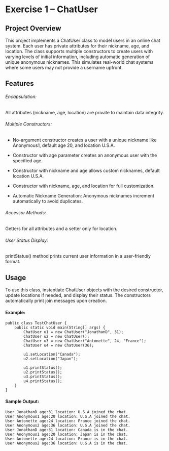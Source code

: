 # Exercise 1 – ChatUser 
## Project Overview

This project implements a ChatUser class to model users in an online chat system. Each user has private attributes for their nickname, age, and location. The class supports multiple constructors to create users with varying levels of initial information, including automatic generation of unique anonymous nicknames. This simulates real-world chat systems where some users may not provide a username upfront.

## Features

###### Encapsulation:
All attributes (nickname, age, location) are private to maintain data integrity.

###### Multiple Constructors:

- No-argument constructor creates a user with a unique nickname like Anonymous1, default age 20, and location U.S.A.

- Constructor with age parameter creates an anonymous user with the specified age.

- Constructor with nickname and age allows custom nicknames, default location U.S.A.

- Constructor with nickname, age, and location for full customization.

- Automatic Nickname Generation: Anonymous nicknames increment automatically to avoid duplicates.

###### Accessor Methods: 
Getters for all attributes and a setter only for location.

###### User Status Display: 
printStatus() method prints current user information in a user-friendly format.

## Usage

To use this class, instantiate ChatUser objects with the desired constructor, update locations if needed, and display their status. The constructors automatically print join messages upon creation.

#### Example:
````
public class TestChatUser {
    public static void main(String[] args) {
        ChatUser u1 = new ChatUser("JonathanD", 31);
        ChatUser u2 = new ChatUser();
        ChatUser u3 = new ChatUser("Antonette", 24, "France");
        ChatUser u4 = new ChatUser(36);

        u1.setLocation("Canada");
        u2.setLocation("Japan");

        u1.printStatus();
        u2.printStatus();
        u3.printStatus();
        u4.printStatus();
    }
}
````
#### Sample Output:
````
User JonathanD age:31 location: U.S.A joined the chat.
User Anonymous1 age:20 location: U.S.A joined the chat.
User Antonette age:24 location: France joined the chat.
User Anonymous2 age:36 location: U.S.A joined the chat.
User JonathanD age:31 location: Canada is in the chat.
User Anonymous1 age:20 location: Japan is in the chat.
User Antonette age:24 location: France is in the chat.
User Anonymous2 age:36 location: U.S.A is in the chat.
````